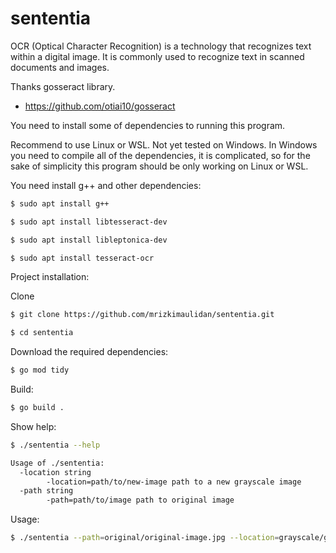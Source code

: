 # sententia

OCR (Optical Character Recognition) is a technology that recognizes text within a digital image. It is commonly used to recognize text in scanned documents and images.

Thanks gosseract library.

- https://github.com/otiai10/gosseract

You need to install some of dependencies to running this program.

Recommend to use Linux or WSL. Not yet tested on Windows. In Windows you need to compile all of the dependencies, it is complicated, so for the sake of simplicity this program should be only working on Linux or WSL.

You need install g++ and other dependencies:
```bash
$ sudo apt install g++
```

```bash
$ sudo apt install libtesseract-dev
```

```bash
$ sudo apt install libleptonica-dev
```

```bash
$ sudo apt install tesseract-ocr
```

Project installation:

Clone
```bash
$ git clone https://github.com/mrizkimaulidan/sententia.git
```

```bash
$ cd sententia
```

Download the required dependencies:
```bash
$ go mod tidy
```

Build:
```bash
$ go build .
```

Show help: 
```bash
$ ./sententia --help
```

```bash
Usage of ./sententia:
  -location string
        -location=path/to/new-image path to a new grayscale image
  -path string
        -path=path/to/image path to original image
```

Usage:
```bash
$ ./sententia --path=original/original-image.jpg --location=grayscale/grayscale-image.jpg
```